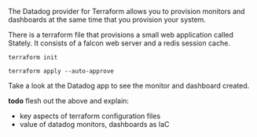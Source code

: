 The Datadog provider for Terraform allows you to provision monitors and dashboards at the same time that you provision your system.

There is a terraform file that provisions a small web application called Stately. It consists of a falcon web server and a redis session cache. 

`terraform init`

`terraform apply --auto-approve`

Take a look at the Datadog app to see the monitor and dashboard created.

**todo** flesh out the above and explain:
  - key aspects of terraform configuration files
  - value of datadog monitors, dashboards as IaC